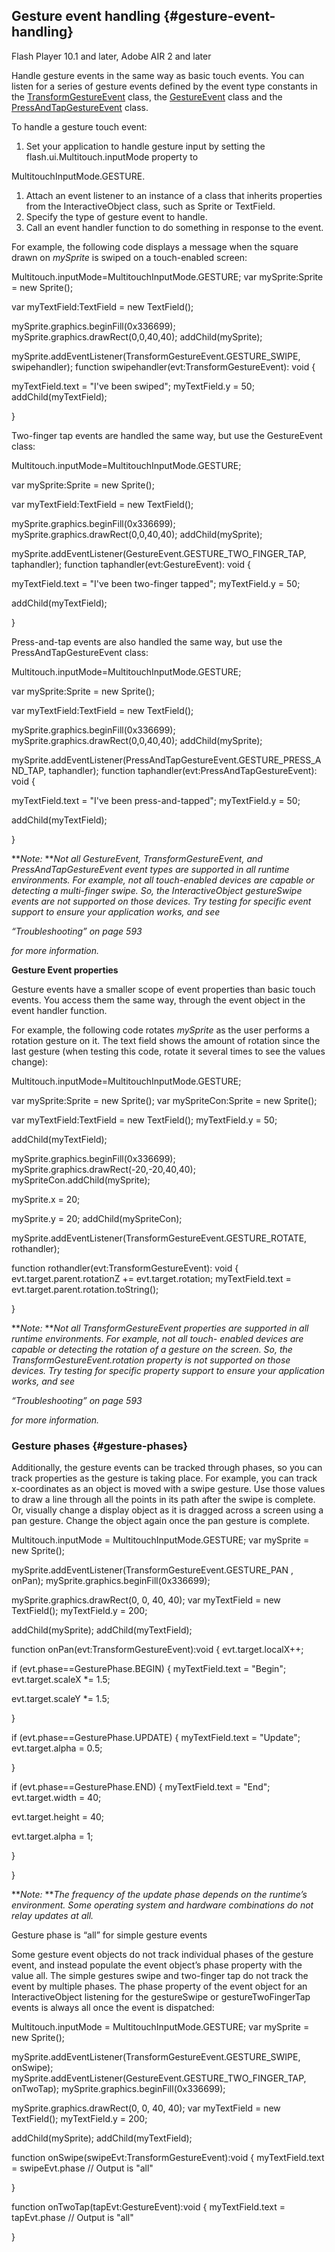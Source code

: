 ## Gesture event handling {#gesture-event-handling}

Flash Player 10.1 and later, Adobe AIR 2 and later

Handle gesture events in the same way as basic touch events. You can listen for a series of gesture events defined by the event type constants in the [TransformGestureEvent](http://help.adobe.com/en_US/FlashPlatform/reference/actionscript/3/flash/events/TransformGestureEvent.html) class, the [GestureEvent](http://help.adobe.com/en_US/FlashPlatform/reference/actionscript/3/flash/events/GestureEvent.html) class and the [PressAndTapGestureEvent](http://help.adobe.com/en_US/FlashPlatform/reference/actionscript/3/flash/events/PressAndTapGestureEvent.html) class.

To handle a gesture touch event:

1.  Set your application to handle gesture input by setting the flash.ui.Multitouch.inputMode property to

MultitouchInputMode.GESTURE.

1.  Attach an event listener to an instance of a class that inherits properties from the InteractiveObject class, such as Sprite or TextField.
2.  Specify the type of gesture event to handle.
3.  Call an event handler function to do something in response to the event.

For example, the following code displays a message when the square drawn on _mySprite_ is swiped on a touch-enabled screen:

Multitouch.inputMode=MultitouchInputMode.GESTURE; var mySprite:Sprite = new Sprite();

var myTextField:TextField = new TextField();

mySprite.graphics.beginFill(0x336699); mySprite.graphics.drawRect(0,0,40,40); addChild(mySprite);

mySprite.addEventListener(TransformGestureEvent.GESTURE_SWIPE, swipehandler); function swipehandler(evt:TransformGestureEvent): void {

myTextField.text = &quot;I&#039;ve been swiped&quot;; myTextField.y = 50; addChild(myTextField);

}

Two-finger tap events are handled the same way, but use the GestureEvent class:

Multitouch.inputMode=MultitouchInputMode.GESTURE;

var mySprite:Sprite = new Sprite();

var myTextField:TextField = new TextField();

mySprite.graphics.beginFill(0x336699); mySprite.graphics.drawRect(0,0,40,40); addChild(mySprite);

mySprite.addEventListener(GestureEvent.GESTURE_TWO_FINGER_TAP, taphandler); function taphandler(evt:GestureEvent): void {

myTextField.text = &quot;I&#039;ve been two-finger tapped&quot;; myTextField.y = 50;

addChild(myTextField);

}

Press-and-tap events are also handled the same way, but use the PressAndTapGestureEvent class:

Multitouch.inputMode=MultitouchInputMode.GESTURE;

var mySprite:Sprite = new Sprite();

var myTextField:TextField = new TextField();

mySprite.graphics.beginFill(0x336699); mySprite.graphics.drawRect(0,0,40,40); addChild(mySprite);

mySprite.addEventListener(PressAndTapGestureEvent.GESTURE_PRESS_AND_TAP, taphandler); function taphandler(evt:PressAndTapGestureEvent): void {

myTextField.text = &quot;I&#039;ve been press-and-tapped&quot;; myTextField.y = 50;

addChild(myTextField);

}

**_Note:_ **_Not all GestureEvent, TransformGestureEvent, and PressAndTapGestureEvent event types are supported in all runtime environments. For example, not all touch-enabled devices are capable or detecting a multi-finger swipe. So, the InteractiveObject gestureSwipe events are not supported on those devices. Try testing for specific event support to ensure your application works, and see_

_“Troubleshooting” on page 593_

_for more information._

**Gesture Event properties**

Gesture events have a smaller scope of event properties than basic touch events. You access them the same way, through the event object in the event handler function.

For example, the following code rotates _mySprite_ as the user performs a rotation gesture on it. The text field shows the amount of rotation since the last gesture (when testing this code, rotate it several times to see the values change):

Multitouch.inputMode=MultitouchInputMode.GESTURE;

var mySprite:Sprite = new Sprite(); var mySpriteCon:Sprite = new Sprite();

var myTextField:TextField = new TextField(); myTextField.y = 50;

addChild(myTextField);

mySprite.graphics.beginFill(0x336699); mySprite.graphics.drawRect(-20,-20,40,40); mySpriteCon.addChild(mySprite);

mySprite.x = 20;

mySprite.y = 20; addChild(mySpriteCon);

mySprite.addEventListener(TransformGestureEvent.GESTURE_ROTATE, rothandler);

function rothandler(evt:TransformGestureEvent): void { evt.target.parent.rotationZ += evt.target.rotation; myTextField.text = evt.target.parent.rotation.toString();

}

**_Note:_ **_Not all TransformGestureEvent properties are supported in all runtime environments. For example, not all touch- enabled devices are capable or detecting the rotation of a gesture on the screen. So, the TransformGestureEvent.rotation property is not supported on those devices. Try testing for specific property support to ensure your application works, and see_

_“Troubleshooting” on page 593_

_for more information._

### Gesture phases {#gesture-phases}

Additionally, the gesture events can be tracked through phases, so you can track properties as the gesture is taking place. For example, you can track x-coordinates as an object is moved with a swipe gesture. Use those values to draw a line through all the points in its path after the swipe is complete. Or, visually change a display object as it is dragged across a screen using a pan gesture. Change the object again once the pan gesture is complete.

Multitouch.inputMode = MultitouchInputMode.GESTURE; var mySprite = new Sprite();

mySprite.addEventListener(TransformGestureEvent.GESTURE_PAN , onPan); mySprite.graphics.beginFill(0x336699);

mySprite.graphics.drawRect(0, 0, 40, 40); var myTextField = new TextField(); myTextField.y = 200;

addChild(mySprite); addChild(myTextField);

function onPan(evt:TransformGestureEvent):void { evt.target.localX++;

if (evt.phase==GesturePhase.BEGIN) { myTextField.text = &quot;Begin&quot;; evt.target.scaleX *= 1.5;

evt.target.scaleY *= 1.5;

}

if (evt.phase==GesturePhase.UPDATE) { myTextField.text = &quot;Update&quot;; evt.target.alpha = 0.5;

}

if (evt.phase==GesturePhase.END) { myTextField.text = &quot;End&quot;; evt.target.width = 40;

evt.target.height = 40;

evt.target.alpha = 1;

}

}

**_Note:_ **_The frequency of the update phase depends on the runtime’s environment. Some operating system and hardware combinations do not relay updates at all._

Gesture phase is “all” for simple gesture events

Some gesture event objects do not track individual phases of the gesture event, and instead populate the event object’s phase property with the value all. The simple gestures swipe and two-finger tap do not track the event by multiple phases. The phase property of the event object for an InteractiveObject listening for the gestureSwipe or gestureTwoFingerTap events is always all once the event is dispatched:

Multitouch.inputMode = MultitouchInputMode.GESTURE; var mySprite = new Sprite();

mySprite.addEventListener(TransformGestureEvent.GESTURE_SWIPE, onSwipe); mySprite.addEventListener(GestureEvent.GESTURE_TWO_FINGER_TAP, onTwoTap); mySprite.graphics.beginFill(0x336699);

mySprite.graphics.drawRect(0, 0, 40, 40); var myTextField = new TextField(); myTextField.y = 200;

addChild(mySprite); addChild(myTextField);

function onSwipe(swipeEvt:TransformGestureEvent):void { myTextField.text = swipeEvt.phase // Output is &quot;all&quot;

}

function onTwoTap(tapEvt:GestureEvent):void { myTextField.text = tapEvt.phase // Output is &quot;all&quot;

}